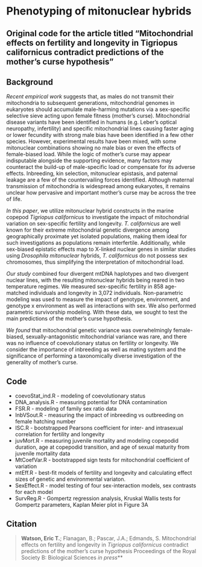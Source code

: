 # Phenotyping of mitonuclear hybrids


**Original code for the article titled “Mitochondrial effects on fertility and longevity in Tigriopus californicus contradict predictions of the mother’s curse hypothesis”**
---
## Background
*Recent empirical work* suggests that, as males do not transmit their mitochondria to subsequent generations, mitochondrial genomes in eukaryotes should accumulate male-harming mutations via a sex-specific selective sieve acting upon female fitness (mother’s curse). Mitochondrial disease variants have been identified in humans (e.g. Leber’s optical neuropathy, infertility) and specific mitochondrial lines causing faster aging or lower fecundity with strong male bias have been identified in a few other species. However, experimental results have been mixed, with some mitonuclear combinations showing no male bias or even the effects of female-biased load. While the logic of mother’s curse may appear indisputable alongside the supporting evidence, many factors may counteract the build-up of male-specific load or compensate for its adverse effects. Inbreeding, kin selection, mitonuclear epistasis, and paternal leakage are a few of the countervailing forces identified. Although maternal transmission of mitochondria is widespread among eukaryotes, it remains unclear how pervasive and important mother’s curse may be across the tree of life. 

*In this paper*, we utilize mitonuclear hybrid constructs in the marine copepod *Tigriopus californicus* to investigate the impact of mitochondrial variation on sex-specific fertility and longevity. *T. californicus* are well known for their extreme mitochondrial genetic divergence among geographically proximate yet isolated populations, making them ideal for such investigations as populations remain interfertile. Additionally, while sex-biased epistatic effects map to X-linked nuclear genes in similar studies using *Drosophila mitonuclear* hybrids, *T. californicus* do not possess sex chromosomes, thus simplifying the interpretation of mitochondrial load. 

*Our study* combined four divergent mtDNA haplotypes and two divergent nuclear lines, with the resulting mitonuclear hybrids being reared in two temperature regimes. We measured sex-specific fertility in 858 age-matched individuals and longevity in 3,072 individuals. Non-parametric modeling was used to measure the impact of genotype, environment, and genotype x environment as well as interactions with sex. We also performed parametric survivorship modeling. With these data, we sought to test the main predictions of the mother’s curse hypothesis.

*We found* that mitochondrial genetic variance was overwhelmingly female-biased, sexually-antagonistic mitochondrial variance was rare, and there was no influence of coevolutionary status on fertility or longevity. We consider the importance of inbreeding as well as mating system and the significance of performing a taxonomically diverse investigation of the generality of mother’s curse. 

## Code

* coevoStat_ind.R - modeling of coevolutionary status
* DNA_analysis.R - measuring potential for DNA contamination 
* FSR.R - modeling of family sex ratio data
* InbVSout.R - measuring the impact of inbreeding vs outbreeding on female hatching number
* ISC.R - bootstrapped Pearsons coefficient for inter- and intrasexual correlation for fertility and longevity
* juvMort.R - measuring juvenile mortality and modeling copepodid duration, age at copepodid transition, and age of sexual maturity from juvenile mortality data
* MtCoefVar.R - bootstrapped sign tests for mitochondrial coefficient of variation
* mtEff.R - best-fit models of fertility and longevity and calculating effect sizes of genetic and environmental variaton. 
* SexEffect.R - model testing of four sex-interaction models, sex contrasts for each model
* SurvReg.R - Gompertz regression analysis, Kruskal Wallis tests for Gompertz parameters, Kaplan Meier plot in Figure 3A

## Citation
> **Watson, Eric T.**; Flanagan, B.; Pascar, J.A.; Edmands, S. Mitochondrial effects on fertility and longevity in *Tigriopus californicus* contradict predictions of the mother’s curse hypothesis Proceedings of the Royal Society B: Biological Sciences *in press***
